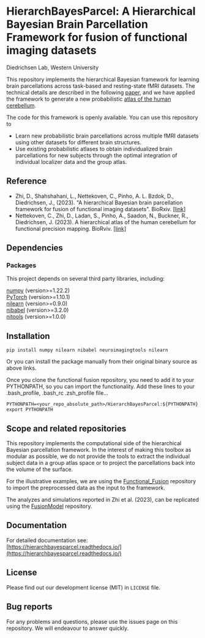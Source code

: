 HierarchBayesParcel: A Hierarchical Bayesian Brain Parcellation Framework for fusion of functional imaging datasets
====
Diedrichsen Lab, Western University

This repository implements the hierarchical Bayesian framework for learning brain parcellations across task-based and resting-state fMRI datasets. 
The technical details are described in the following 
[paper](https://www.biorxiv.org/content/10.1101/2023.05.24.542121v1), and we have applied the framework to generate a new probabilistic [atlas of the human cerebellum](https://www.biorxiv.org/content/10.1101/2023.09.14.557689v2). 

The code for this framework is openly available. You can use this repository to 
* Learn new probabilistic brain parcellations across multiple fMRI datasets using other datasets for different brain structures. 
* Use existing probabilistic atlases to obtain individualized brain parcellations for new subjects through the optimal integration of individual localizer data and the group atlas. 

Reference
------
* Zhi, D., Shahshahani, L., Nettekoven, C., Pinho, A. L. Bzdok, D., Diedrichsen, J., (2023). 
"A hierarchical Bayesian brain parcellation framework for fusion of functional imaging datasets". 
BioRxiv. [[link]](https://www.biorxiv.org/content/10.1101/2023.05.24.542121v1)
* Nettekoven, C., Zhi, D., Ladan, S., Pinho, A., Saadon, N., Buckner, R., Diedrichsen, J. (2023). A hierarchical atlas of the human cerebellum for functional precision mapping. BioRviv. [[link]](https://www.biorxiv.org/content/10.1101/2023.09.14.557689v2)

Dependencies
------------
### Packages
This project depends on several third party libraries, including:

[numpy](https://numpy.org/) (version>=1.22.2)\
[PyTorch](https://pytorch.org/) (version>=1.10.1)\
[nilearn](https://nilearn.github.io/stable/index.html) (version>=0.9.0)\
[nibabel](https://nipy.org/nibabel/) (version>=3.2.0)\
[nitools](https://nitools.readthedocs.io/en/latest/) (version>=1.0.0)

Installation
------------
```
pip install numpy nilearn nibabel neuroimagingtools nilearn
```

Or you can install the package manually from their original binary source as above links.

Once you clone the functional fusion repository, you need to add it to your PYTHONPATH, so you can
import the functionality. Add these lines to your .bash_profile, .bash_rc .zsh_profile file... 

```
PYTHONPATH=<your_repo_absolute_path>/HierarchBayesParcel:${PYTHONPATH}
export PYTHONPATH
```

Scope and related repositories
------------------------------
This repository implements the computational side of the hierarchical Bayesian 
parcellation framework. In the interest of making this toolbox as modular as possible, we do not provide the 
tools to extract the individual subject data in a group atlas space or to project the parcellations back into the volume of the surface. 

For the illustrative examples, we are using the 
[Functional_Fusion](https://github.com/DiedrichsenLab/Functional_Fusion)
repository to import the preprocessed data as the input to the framework.

The analyzes and simulations reported in Zhi et al. (2023), can be replicated using the [FusionModel](https://github.com/DiedrichsenLab/FusionModel) repository. 


Documentation
------
For detailed documentation see: [https://hierarchbayesparcel.readthedocs.io/](https://hierarchbayesparcel.readthedocs.io/)

License
------
Please find out our development license (MIT) in `LICENSE` file.

Bug reports
------
For any problems and questions, please use the issues page on this repository. We will endeavour to answer quickly. 
